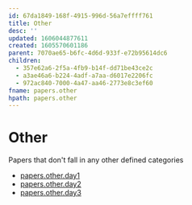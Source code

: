 ```yaml
---
id: 67da1849-168f-4915-996d-56a7effff761
title: Other
desc: ''
updated: 1606044877611
created: 1605570601186
parent: 7070ae65-b6fc-4d6d-933f-e72b95614dc6
children:
  - 357e62a6-2f5a-4fb9-b14f-dd71be43ce2c
  - a3ae46a6-b224-4adf-a7aa-d6017e2206fc
  - 972ac840-7000-4a47-aa46-2773e8c3ef60
fname: papers.other
hpath: papers.other
---
```

# Other

Papers that don't fall in any other defined categories

- [papers.other.day1](357e62a6-2f5a-4fb9-b14f-dd71be43ce2c)
- [papers.other.day2](a3ae46a6-b224-4adf-a7aa-d6017e2206fc)
- [papers.other.day3](972ac840-7000-4a47-aa46-2773e8c3ef60)

